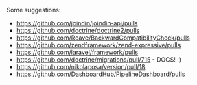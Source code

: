 Some suggestions:

 - https://github.com/joindin/joindin-api/pulls
 - https://github.com/doctrine/doctrine2/pulls
 - https://github.com/Roave/BackwardCompatibilityCheck/pulls
 - https://github.com/zendframework/zend-expressive/pulls
 - https://github.com/laravel/framework/pulls
 - https://github.com/doctrine/migrations/pull/715 - DOCS! :)
 - https://github.com/nikolaposa/version/pull/18
 - https://github.com/DashboardHub/PipelineDashboard/pulls
